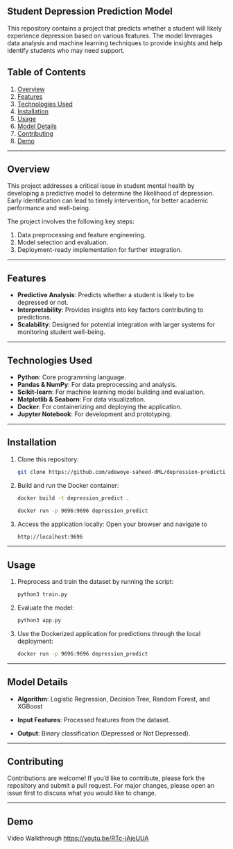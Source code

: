 
## Student Depression Prediction Model

This repository contains a project that predicts whether a student will likely experience depression based on various features. The model leverages data analysis and machine learning techniques to provide insights and help identify students who may need support.

## Table of Contents

1. [Overview](#overview)
2. [Features](#features)
3. [Technologies Used](#technologies-used)
4. [Installation](#installation)
5. [Usage](#usage)
6. [Model Details](#model-details)
7. [Contributing](#contributing)
8. [Demo](#demo)

---

## Overview

This project addresses a critical issue in student mental health by developing a predictive model to determine the likelihood of depression. Early identification can lead to timely intervention, for better academic performance and well-being.

The project involves the following key steps:

1. Data preprocessing and feature engineering.
2. Model selection and evaluation.
3. Deployment-ready implementation for further integration.

---

## Features

- **Predictive Analysis**: Predicts whether a student is likely to be depressed or not.
- **Interpretability**: Provides insights into key factors contributing to predictions.
- **Scalability**: Designed for potential integration with larger systems for monitoring student well-being.

---

## Technologies Used

- **Python**: Core programming language.
- **Pandas & NumPy**: For data preprocessing and analysis.
- **Scikit-learn**: For machine learning model building and evaluation.
- **Matplotlib & Seaborn**: For data visualization.
- **Docker**: For containerizing and deploying the application.
- **Jupyter Notebook**: For development and prototyping.

---

## Installation

1. Clone this repository:
   ```bash
   git clone https://github.com/adewoye-saheed-dML/depression-prediction-app.git
   
2. Build and run the Docker container:
   ```bash
   docker build -t depression_predict .
   
   docker run -p 9696:9696 depression_predict
   
3. Access the application locally: Open your browser and navigate to
   ```bash
   http://localhost:9696
   
---

## Usage


1.   Preprocess and train the dataset by running the script:
      ```bash
      python3 train.py

2.   Evaluate the model:
      ```bash
      python3 app.py

3.   Use the Dockerized application for predictions through the local deployment:
      ```bash
      docker run -p 9696:9696 depression_predict

---

## Model Details

- **Algorithm**: Logistic Regression, Decision Tree, Random Forest, and XGBoost

- **Input Features**: Processed features from the dataset.

- **Output**: Binary classification (Depressed or Not Depressed).

---

## Contributing

Contributions are welcome! If you’d like to contribute, please fork the repository and submit a pull request. For major changes, please open an issue first to discuss what you would like to change.

---

## Demo

Video Walkthrough
https://youtu.be/RTc-jAjeUUA 



